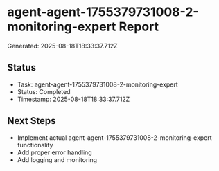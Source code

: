 # agent-agent-1755379731008-2-monitoring-expert Report

Generated: 2025-08-18T18:33:37.712Z

## Status
- Task: agent-agent-1755379731008-2-monitoring-expert
- Status: Completed
- Timestamp: 2025-08-18T18:33:37.712Z

## Next Steps
- Implement actual agent-agent-1755379731008-2-monitoring-expert functionality
- Add proper error handling
- Add logging and monitoring
